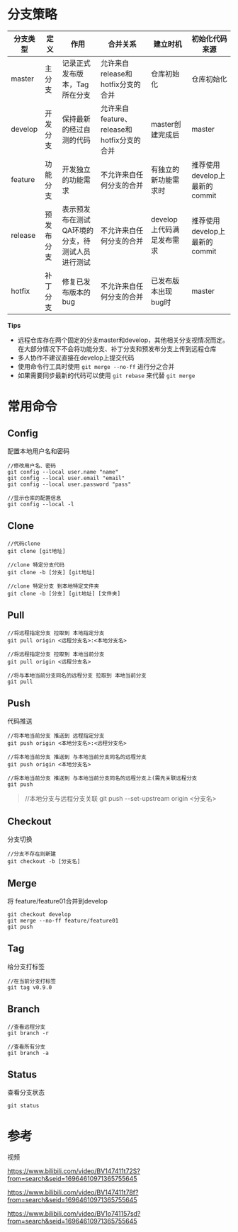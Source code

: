 # 分支策略

| 分支类型 | 定义       | 作用                                             | 合并关系                                   | 建立时机                  | 初始化代码来源                |
| -------- | ---------- | ------------------------------------------------ | ------------------------------------------ | ------------------------- | ----------------------------- |
| master   | 主分支     | 记录正式发布版本，Tag所在分支                    | 允许来自release和hotfix分支的合并          | 仓库初始化                | 仓库初始化                    |
| develop  | 开发分支   | 保持最新的经过自测的代码                         | 允许来自feature、release和hotfix分支的合并 | master创建完成后          | master                        |
| feature  | 功能分支   | 开发独立的功能需求                               | 不允许来自任何分支的合并                   | 有独立的新功能需求时      | 推荐使用develop上最新的commit |
| release  | 预发布分支 | 表示预发布在测试QA环境的分支，待测试人员进行测试 | 不允许来自任何分支的合并                   | develop上代码满足发布需求 | 推荐使用develop上最新的commit |
| hotfix   | 补丁分支   | 修复已发布版本的bug                              | 不允许来自任何分支的合并                   | 已发布版本出现bug时       | master                        |

**Tips**

- 远程仓库存在两个固定的分支master和develop，其他相关分支视情况而定。在大部分情况下不会将功能分支、补丁分支和预发布分支上传到远程仓库
- 多人协作不建议直接在develop上提交代码
- 使用命令行工具时使用 `git merge --no-ff` 进行分之合并
- 如果需要同步最新的代码可以使用 `git rebase` 来代替 `git merge`



# 常用命令

## Config

配置本地用户名和密码

```shell
//修改用户名、密码
git config --local user.name "name" 
git config --local user.email "email"
git config --local user.password "pass"

//显示仓库的配置信息
git config --local -l
```



## Clone

```shell
//代码clone
git clone [git地址]

//clone 特定分支代码
git clone -b [分支] [git地址]

//clone 特定分支 到本地特定文件夹
git clone -b [分支] [git地址] [文件夹] 
```



## Pull

```shell
//将远程指定分支 拉取到 本地指定分支
git pull origin <远程分支名>:<本地分支名>

//将远程指定分支 拉取到 本地当前分支
git pull origin <远程分支名>

//将与本地当前分支同名的远程分支 拉取到 本地当前分支
git pull
```



## Push

代码推送

```shell
//将本地当前分支 推送到 远程指定分支
git push origin <本地分支名>:<远程分支名>

//将本地当前分支 推送到 与本地当前分支同名的远程分支
git push origin <本地分支名>

//将本地当前分支 推送到 与本地当前分支同名的远程分支上(需先关联远程分支
git push
```

> //本地分支与远程分支关联
> git push --set-upstream origin <分支名>



## Checkout

分支切换

```shell
//分支不存在则新建
git checkout -b [分支名]
```



## Merge

将 feature/feature01合并到develop

```shell
git checkout develop
git merge --no-ff feature/feature01
git push
```



## Tag

给分支打标签

```shell
//在当前分支打标签
git tag v0.9.0   
```



## Branch

```shell
//查看远程分支
git branch -r 

//查看所有分支
git branch -a
```



## Status

查看分支状态

```shell
git status
```



# 参考

视频

<https://www.bilibili.com/video/BV147411t72S?from=search&seid=16964610971365755645>

<https://www.bilibili.com/video/BV147411t78f?from=search&seid=16964610971365755645>

<https://www.bilibili.com/video/BV1o741157sd?from=search&seid=16964610971365755645>



